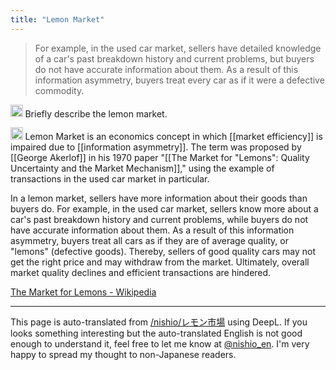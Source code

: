 ```yaml
---
title: "Lemon Market"
---
```


> For example, in the used car market, sellers have detailed knowledge of a car's past breakdown history and current problems, but buyers do not have accurate information about them. As a result of this information asymmetry, buyers treat every car as if it were a defective commodity.

<img src='https://scrapbox.io/api/pages/nishio-en/nishio/icon' alt='nishio.icon' height="19.5"/> Briefly describe the lemon market.

<img src='https://scrapbox.io/api/pages/nishio-en/gpt/icon' alt='gpt.icon' height="19.5"/> Lemon Market is an economics concept in which [[market efficiency]] is impaired due to [[information asymmetry]]. The term was proposed by [[George Akerlof]] in his 1970 paper "[[The Market for "Lemons": Quality Uncertainty and the Market Mechanism]]," using the example of transactions in the used car market in particular.

In a lemon market, sellers have more information about their goods than buyers do. For example, in the used car market, sellers know more about a car's past breakdown history and current problems, while buyers do not have accurate information about them. As a result of this information asymmetry, buyers treat all cars as if they are of average quality, or "lemons" (defective goods). Thereby, sellers of good quality cars may not get the right price and may withdraw from the market. Ultimately, overall market quality declines and efficient transactions are hindered.

[The Market for Lemons - Wikipedia](https://en.wikipedia.org/wiki/The_Market_for_Lemons)

---
This page is auto-translated from [/nishio/レモン市場](https://scrapbox.io/nishio/レモン市場) using DeepL. If you looks something interesting but the auto-translated English is not good enough to understand it, feel free to let me know at [@nishio_en](https://twitter.com/nishio_en). I'm very happy to spread my thought to non-Japanese readers.